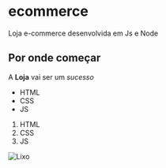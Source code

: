 # ecommerce
Loja e-commerce desenvolvida em Js e Node

## Por onde começar
A **Loja** vai ser um *sucesso*

* HTML
* CSS
* JS

1. HTML
2. CSS
3. JS

![Lixo](img/lixo.avif)
